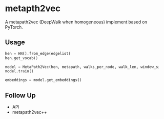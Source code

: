 # metapth2vec

A metapath2vec (DeepWalk when homogeneous) implement based on PyTorch.

## Usage

```python
hen = HN().from_edge(edgelist)
hen.get_vocab()

model = MetaPath2Vec(hen, metapath, walks_per_node, walk_len, window_size, emb_size, neg_size, batch_size, learning_rate)
model.train()

embeddings = model.get_embeddings()
```

## Follow Up

* API
* metapath2vec++